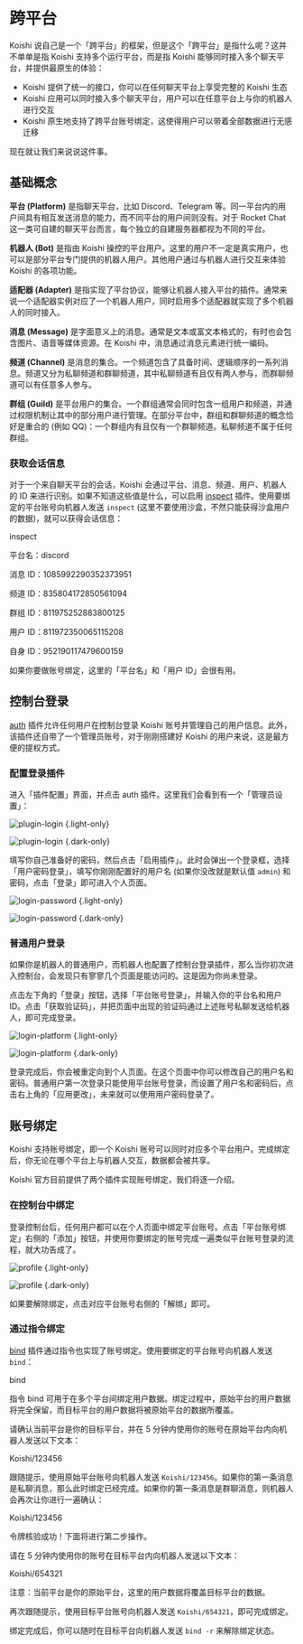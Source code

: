 # 跨平台

Koishi 说自己是一个「跨平台」的框架，但是这个「跨平台」是指什么呢？这并不单单是指 Koishi 支持多个运行平台，而是指 Koishi 能够同时接入多个聊天平台，并提供最原生的体验：

- Koishi 提供了统一的接口，你可以在任何聊天平台上享受完整的 Koishi 生态
- Koishi 应用可以同时接入多个聊天平台，用户可以在任意平台上与你的机器人进行交互
- Koishi 原生地支持了跨平台账号绑定，这使得用户可以带着全部数据进行无感迁移

现在就让我们来说说这件事。

## 基础概念

**平台 (Platform)** 是指聊天平台，比如 Discord、Telegram 等。同一平台内的用户间具有相互发送消息的能力，而不同平台的用户间则没有。对于 Rocket Chat 这一类可自建的聊天平台而言，每个独立的自建服务器都视为不同的平台。

**机器人 (Bot)** 是指由 Koishi 操控的平台用户。这里的用户不一定是真实用户，也可以是部分平台专门提供的机器人用户。其他用户通过与机器人进行交互来体验 Koishi 的各项功能。

**适配器 (Adapter)** 是指实现了平台协议，能够让机器人接入平台的插件。通常来说一个适配器实例对应了一个机器人用户，同时启用多个适配器就实现了多个机器人的同时接入。

**消息 (Message)** 是字面意义上的消息。通常是文本或富文本格式的，有时也会包含图片、语音等媒体资源。在 Koishi 中，消息通过消息元素进行统一编码。

**频道 (Channel)** 是消息的集合。一个频道包含了具备时间、逻辑顺序的一系列消息。频道又分为私聊频道和群聊频道，其中私聊频道有且仅有两人参与，而群聊频道可以有任意多人参与。

**群组 (Guild)** 是平台用户的集合。一个群组通常会同时包含一组用户和频道，并通过权限机制让其中的部分用户进行管理。在部分平台中，群组和群聊频道的概念恰好是重合的 (例如 QQ)：一个群组内有且仅有一个群聊频道。私聊频道不属于任何群组。

### 获取会话信息

对于一个来自聊天平台的会话，Koishi 会通过平台、消息、频道、用户、机器人的 ID 来进行识别。如果不知道这些值是什么，可以启用 [inspect](../../plugins/common/inspect.md) 插件。使用要绑定的平台账号向机器人发送 `inspect` (这里不要使用沙盒，不然只能获得沙盒用户的数据)，就可以获得会话信息：

<chat-panel>
<chat-message nickname="Alice">inspect</chat-message>
<chat-message nickname="Koishi">
<p>平台名：discord</p>
<p>消息 ID：1085992290352373951</p>
<p>频道 ID：835804172850561094</p>
<p>群组 ID：811975252883800125</p>
<p>用户 ID：811972350065115208</p>
<p>自身 ID：952190117479600159</p>
</chat-message>
</chat-panel>

如果你要做账号绑定，这里的「平台名」和「用户 ID」会很有用。

## 控制台登录

[auth](../../plugins/console/auth.md) 插件允许任何用户在控制台登录 Koishi 账号并管理自己的用户信息。此外，该插件还自带了一个管理员账号，对于刚刚搭建好 Koishi 的用户来说，这是最方便的提权方式。

### 配置登录插件

进入「插件配置」界面，并点击 auth 插件。这里我们会看到有一个「管理员设置」：

![plugin-login](/manual/console/plugin-login.light.webp) {.light-only}

![plugin-login](/manual/console/plugin-login.dark.webp) {.dark-only}

填写你自己准备好的密码，然后点击「启用插件」。此时会弹出一个登录框，选择「用户密码登录」，填写你刚刚配置好的用户名 (如果你没改就是默认值 `admin`) 和密码，点击「登录」即可进入个人页面。

![login-password](/manual/console/login-password.light.webp) {.light-only}

![login-password](/manual/console/login-password.dark.webp) {.dark-only}

### 普通用户登录

如果你是机器人的普通用户，而机器人也配置了控制台登录插件，那么当你初次进入控制台，会发现只有寥寥几个页面是能访问的。这是因为你尚未登录。

点击左下角的「登录」按钮，选择「平台账号登录」，并输入你的平台名和用户 ID。点击「获取验证码」，并把页面中出现的验证码通过上述账号私聊发送给机器人，即可完成登录。

![login-platform](/manual/console/login-platform.light.webp) {.light-only}

![login-platform](/manual/console/login-platform.dark.webp) {.dark-only}

登录完成后，你会被重定向到个人页面。在这个页面中你可以修改自己的用户名和密码。普通用户第一次登录只能使用平台账号登录，而设置了用户名和密码后，点击右上角的「应用更改」，未来就可以使用用户密码登录了。

## 账号绑定

Koishi 支持账号绑定，即一个 Koishi 账号可以同时对应多个平台用户。完成绑定后，你无论在哪个平台上与机器人交互，数据都会被共享。

Koishi 官方目前提供了两个插件实现账号绑定，我们将逐一介绍。

### 在控制台中绑定

登录控制台后，任何用户都可以在个人页面中绑定平台账号。点击「平台账号绑定」右侧的「添加」按钮，并使用你要绑定的账号完成一遍类似平台账号登录的流程，就大功告成了。

![profile](/manual/console/profile.light.webp) {.light-only}

![profile](/manual/console/profile.dark.webp) {.dark-only}

如果要解除绑定，点击对应平台账号右侧的「解绑」即可。

### 通过指令绑定

[bind](../../plugins/common/bind.md) 插件通过指令也实现了账号绑定。使用要绑定的平台账号向机器人发送 `bind`：

<chat-panel>
<chat-message nickname="Alice">bind</chat-message>
<chat-message nickname="Koishi">
<p>指令 bind 可用于在多个平台间绑定用户数据。绑定过程中，原始平台的用户数据将完全保留，而目标平台的用户数据将被原始平台的数据所覆盖。</p>
<p>请确认当前平台是你的目标平台，并在 5 分钟内使用你的账号在原始平台内向机器人发送以下文本：</p>
<p>Koishi/123456</p>
</chat-message>
</chat-panel>

跟随提示，使用原始平台账号向机器人发送 `Koishi/123456`。如果你的第一条消息是私聊消息，那么此时绑定已经完成。如果你的第一条消息是群聊消息，则机器人会再次让你进行一遍确认：

<chat-panel>
<chat-message nickname="Alice">Koishi/123456</chat-message>
<chat-message nickname="Koishi">
<p>令牌核验成功！下面将进行第二步操作。</p>
<p>请在 5 分钟内使用你的账号在目标平台内向机器人发送以下文本：</p>
<p>Koishi/654321</p>
<p>注意：当前平台是你的原始平台，这里的用户数据将覆盖目标平台的数据。</p>
</chat-message>
</chat-panel>

再次跟随提示，使用目标平台账号向机器人发送 `Koishi/654321`，即可完成绑定。

绑定完成后，你可以随时在目标平台向机器人发送 `bind -r` 来解除绑定状态。
